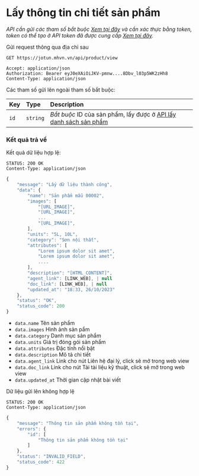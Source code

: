 # Lấy thông tin chi tiết sản phẩm

_API cần gửi các tham số bắt buộc [Xem tại đây](README.md) và cần xác thực bằng token, token có thể tạo ở API token đã được cung cấp [Xem tại đây](token-access.md)._

 Gửi request thông qua địa chỉ sau
 ```http
GET https://jotun.mhvn.vn/api/product/view

Accept: application/json
Authorization: Bearer eyJ0eXAiOiJKV-pmnw....8Dbv_l03p5WK2zHh8
Content-Type: application/json
```

Các tham số gửi lên ngoài tham số bắt buộc:

| Key | Type | Description |
| :--- | :--- | :--- |
| `id` | `string` | *Bắt buộc* ID của sản phẩm, lấy được ở [API lấy danh sách sản phẩm](products.md) |

### Kết quả trả về
Kết quả dữ liệu hợp lệ:
```http
STATUS: 200 OK
Content-Type: application/json
```
```javascript
{
    "message": "Lấy dữ liệu thành công",
    "data": {
        "name": "Sản phẩm mẫu 00002",
        "images": [
            "[URL_IMAGE]",
            "[URL_IMAGE]",
            ...
            "[URL_IMAGE]",
        ],
        "units": "5L, 10L",
        "category": "Sơn nội thất",
        "attributes": [
            "Lorem ipsum dolor sit amet",
            "Lorem ipsum dolor sit amet",
            ....
        ],
        "description": "[HTML_CONTENT]",
        "agent_link": [LINK_WEB], | null
        "doc_link": [LINK_WEB], | null
        "updated_at": "18:33, 26/10/2023"
    },
    "status": "OK",
    "status_code": 200
}
```

- `data.name` Tên sản phẩm
- `data.images` Hình ảnh sản pẩm
- `data.category` Danh mục sản phẩm
- `data.units` Giá trị đóng gói sản phẩm
- `data.attributes` Đặc tính nổi bật
- `data.description` Mô tả chi tiết
- `data.agent_link` Link cho nút Liên hệ đại lý, click sẽ mở trong web view
- `data.doc_link` Link cho nút Tải tài liệu kỹ thuật, click sẽ mở trong web view
- `data.updated_at` Thời gian cập nhật bài viết

Dữ liệu gửi lên không hợp lệ
 ```http
STATUS: 200 OK
Content-Type: application/json
```
```javascript
{
    "message": "Thông tin sản phẩm không tồn tại",
    "errors": {
        "id": [
            "Thông tin sản phẩm không tồn tại"
        ]
    },
    "status": "INVALID_FIELD",
    "status_code": 422
}
```
